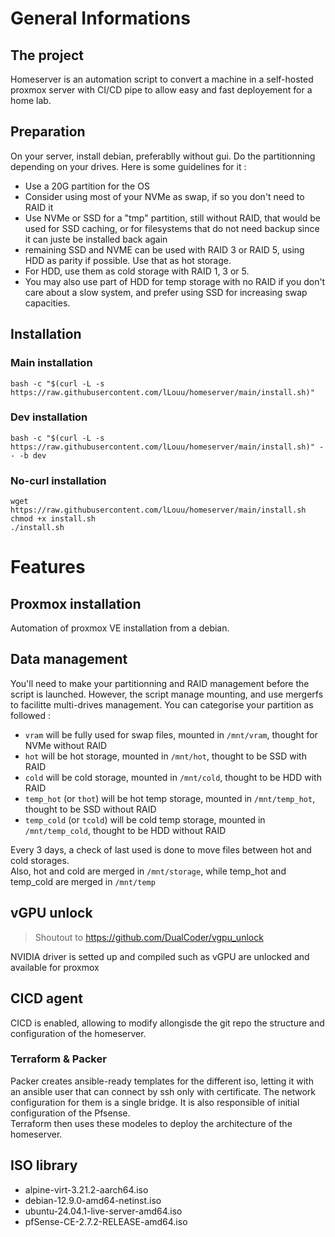 # General Informations

## The project
Homeserver is an automation script to convert a machine in a self-hosted proxmox server with CI/CD pipe to allow easy and fast deployement for a home lab.

## Preparation
On your server, install debian, preferablly without gui. Do the partitionning depending on your drives. Here is some guidelines for it :
- Use a 20G partition for the OS
- Consider using most of your NVMe as swap, if so you don't need to RAID it
- Use NVMe or SSD for a "tmp" partition, still without RAID, that would be used for SSD caching, or for filesystems that do not need backup since it can juste be installed back again
- remaining SSD and NVME can be used with RAID 3 or RAID 5, using HDD as parity if possible. Use that as hot storage.
- For HDD, use them as cold storage with RAID 1, 3 or 5.
- You may also use part of HDD for temp storage with no RAID if you don't care about a slow system, and prefer using SSD for increasing swap capacities.

## Installation

### Main installation
```
bash -c "$(curl -L -s https://raw.githubusercontent.com/lLouu/homeserver/main/install.sh)"
```
### Dev installation
```
bash -c "$(curl -L -s https://raw.githubusercontent.com/lLouu/homeserver/main/install.sh)" -- -b dev
```
### No-curl installation
```
wget https://raw.githubusercontent.com/lLouu/homeserver/main/install.sh
chmod +x install.sh
./install.sh
```

# Features
## Proxmox installation
Automation of proxmox VE installation from a debian.

## Data management
You'll need to make your partitionning and RAID management before the script is launched. However, the script manage mounting, and use mergerfs to facilitte multi-drives management. You can categorise your partition as followed :
- `vram` will be fully used for swap files, mounted in `/mnt/vram`, thought for NVMe without RAID
- `hot` will be hot storage, mounted in `/mnt/hot`, thought to be SSD with RAID
- `cold` will be cold storage, mounted in `/mnt/cold`, thought to be HDD with RAID
- `temp_hot` (or `thot`) will be hot temp storage, mounted in `/mnt/temp_hot`, thought to be SSD without RAID
- `temp_cold` (or `tcold`) will be cold temp storage, mounted in `/mnt/temp_cold`, thought to be HDD without RAID

Every 3 days, a check of last used is done to move files between hot and cold storages.<br>
Also, hot and cold are merged in `/mnt/storage`, while temp_hot and temp_cold are merged in `/mnt/temp`

## vGPU unlock
> Shoutout to https://github.com/DualCoder/vgpu_unlock

NVIDIA driver is setted up and compiled such as vGPU are unlocked and available for proxmox

## CICD agent
CICD is enabled, allowing to modify allongisde the git repo the structure and configuration of the homeserver.
### Terraform & Packer
Packer creates ansible-ready templates for the different iso, letting it with an ansible user that can connect by ssh only with certificate. The network configuration for them is a single bridge. It is also responsible of initial configuration of the Pfsense.<br>
Terraform then uses these modeles to deploy the architecture of the homeserver.

## ISO library
- alpine-virt-3.21.2-aarch64.iso
- debian-12.9.0-amd64-netinst.iso
- ubuntu-24.04.1-live-server-amd64.iso
- pfSense-CE-2.7.2-RELEASE-amd64.iso
